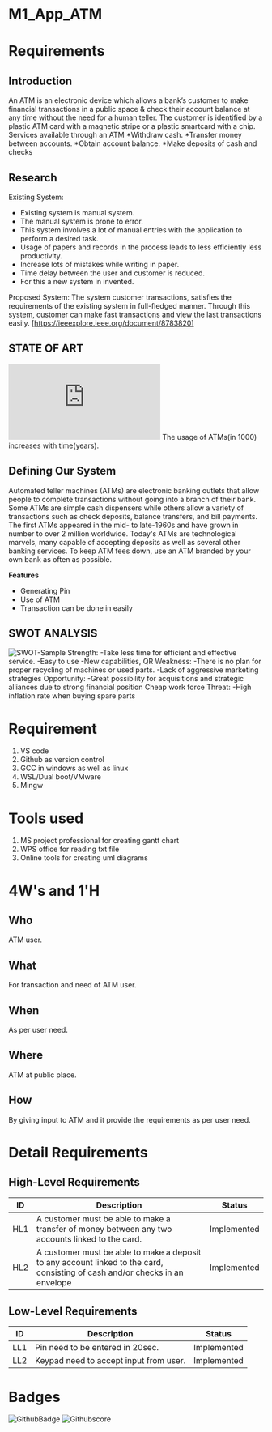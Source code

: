 # M1_App_ATM
# Requirements
## Introduction
An ATM is an electronic device which allows a bank’s customer to make financial transactions in a public space & check their account balance at any time without the need for a human teller.
The customer is identified by a plastic ATM card with a magnetic stripe or a plastic smartcard with a chip.
Services available through an ATM
 *Withdraw cash.
 *Transfer money between accounts.
 *Obtain account balance.
 *Make deposits of cash and checks

 ## Research
 Existing System:
-	Existing system is manual system.
-	The manual system is prone to error.
-	This system involves a lot of manual entries with the application to perform a desired task.
-	Usage of papers and records in the process leads to less efficiently less productivity.
-	Increase lots of mistakes while writing in paper.
-	Time delay between the user and customer is reduced.
-	For this a new system in invented.
 
Proposed System:
The system customer transactions, satisfies the requirements of the existing system in full-fledged manner.  Through this system, customer can make fast transactions and view the last transactions easily.
 [https://ieeexplore.ieee.org/document/8783820]

## STATE OF ART
![Number of ATM Vs Time!](https://www.theglobaleconomy.com/graph_country.php?p=8&c=India&i=ATM_machines)
The usage of ATMs(in 1000) increases with time(years). 

## Defining Our System
Automated teller machines (ATMs) are electronic banking outlets that allow people to complete transactions without going into a branch of their bank.
Some ATMs are simple cash dispensers while others allow a variety of transactions such as check deposits, balance transfers, and bill payments.
The first ATMs appeared in the mid- to late-1960s and have grown in number to over 2 million worldwide.
Today's ATMs are technological marvels, many capable of accepting deposits as well as several other banking services.
To keep ATM fees down, use an ATM branded by your own bank as often as possible.

**Features**
- Generating Pin
- Use of ATM
- Transaction can be done in easily

## SWOT ANALYSIS
![SWOT-Sample](https://simplybanking.files.wordpress.com/2014/03/indicash.jpg)
Strength:
-Take less time for efficient and effective service.
-Easy to use
-New capabilities, QR
Weakness:
-There is no plan for proper recycling of machines or used parts.
-Lack of aggressive marketing strategies
Opportunity:
-Great possibility for acquisitions and strategic alliances due to strong financial position
Cheap work force
Threat:
-High inflation rate when buying spare parts

# Requirement

1. VS code
2. Github as version control
3. GCC in windows as well as linux
4. WSL/Dual boot/VMware
5. Mingw


# Tools used 

1. MS project professional for creating gantt chart
2. WPS office for reading txt file
3. Online tools for creating uml diagrams

# 4W's and 1'H
## Who  
ATM user.
## What
For transaction and need of ATM user.
## When
 As per user need.
## Where
ATM at public place.
## How
By giving input to ATM and it provide the requirements as per user need.

# Detail Requirements

## High-Level Requirements
|ID| Description | Status
|--|--|--|
| HL1 | A customer must be able to make a transfer of money between any two accounts linked to the card. | Implemented
| HL2 | A customer must be able to make a deposit to any account linked to the card, consisting of cash and/or checks in an envelope | Implemented

## Low-Level Requirements
|ID| Description | Status
|--|--|--|
| LL1 | Pin need to be entered in 20sec.|Implemented
| LL2 | Keypad need to accept input from user. | Implemented

# Badges
![GithubBadge](https://img.shields.io/badge/Code%20grade-B-brightgreen)
![Githubscore](https://img.shields.io/badge/Code%20Quality%20Score-80-brightgreen)


